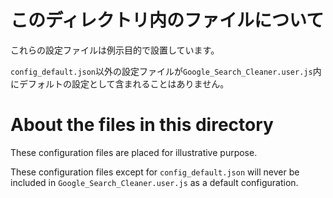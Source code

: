 このディレクトリ内のファイルについて
====================================

これらの設定ファイルは例示目的で設置しています。

`config_default.json`以外の設定ファイルが`Google_Search_Cleaner.user.js`内にデフォルトの設定として含まれることはありません。

About the files in this directory
=================================

These configuration files are placed for illustrative purpose.

These configuration files except for `config_default.json` will never be included in `Google_Search_Cleaner.user.js` as a default configuration.
